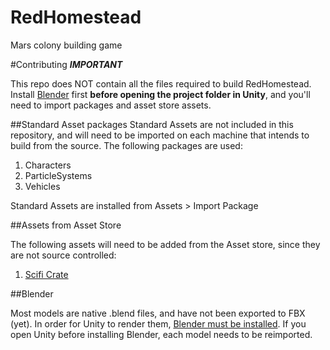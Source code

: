 # RedHomestead
Mars colony building game

#Contributing
**_IMPORTANT_**

This repo does NOT contain all the files required to build RedHomestead. Install [Blender](https://www.blender.org/download/) first **before opening the project folder in Unity**, and you'll need to import packages and asset store assets.

##Standard Asset packages
Standard Assets are not included in this repository, and will need to be imported on each machine that intends to build from the source. The following packages are used:

 1. Characters
 2. ParticleSystems
 3. Vehicles
 
Standard Assets are installed from Assets > Import Package

##Assets from Asset Store

The following assets will need to be added from the Asset store, since they are not source controlled:

 1. [Scifi Crate](https://www.assetstore.unity3d.com/en/#!/content/21965)
 
##Blender

Most models are native .blend files, and have not been exported to FBX (yet). In order for Unity to render them, [Blender must be installed](https://www.blender.org/download/). If you open Unity before installing Blender, each model needs to be reimported.

